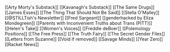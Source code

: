 [[Arty Morty's Substack]]
[[Kavanagh's Substack]]
[[The Same Drugs]]
[[James Esses]]
[[The Thing That Should Not Be Said]]
[[Stella O'Malley]]
[[@STILLTish's Newsletter]]
[[Fred Sargeant]]
[[genderhacked by Eliza Mondegreen]]
[[Parents with Inconvenient Truths about Trans (PITT)]]
[[Helen's Take]]
[[Women's Voices]]
[[Freddie deBoer]]
[[Polemology Positions]]
[[The Free Press]]
[[The Truth Fairy]]
[[The Secret Gender Files]]
[[Letters from Suzanne]]
[[Void if removed]]
[[Savage Minds]]
[[Year Zero]]
[[Racket News]]
